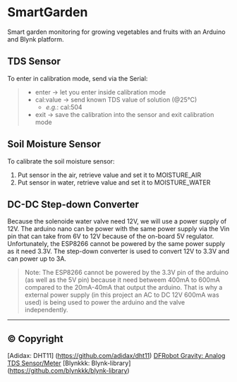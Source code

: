 # SmartGarden

Smart garden monitoring for growing vegetables and fruits with an Arduino and Blynk platform.

## TDS Sensor

To enter in calibration mode, send via the Serial:

> - enter -> let you enter inside calibration mode
> - cal:value -> send known TDS value of solution (@25°C)
>   - _e.g._: cal:504
> - exit -> save the calibration into the sensor and exit calibration mode

## Soil Moisture Sensor

To calibrate the soil moisture sensor:

1. Put sensor in the air, retrieve value and set it to MOISTURE_AIR
2. Put sensor in water, retrieve value and set it to MOISTURE_WATER

## DC-DC Step-down Converter

Because the solenoide water valve need 12V, we will use a power supply of 12V.
The arduino nano can be power with the same power supply via the Vin pin that can take
from 6V to 12V because of the on-board 5V regulator. Unfortunately, the ESP8266 cannot be powered by the same
power supply as it need 3.3V. The step-down converter is used to convert 12V to 3.3V and can power up to 3A.

> Note: The ESP8266 cannot be powered by the 3.3V pin of the arduino (as well as the 5V pin) because
> it need betweem 400mA to 600mA compared to the 20mA-40mA that output the arduino.
> That is why a external power supply (in this project an AC to DC 12V 600mA was used) is being used to power
> the arduino and the valve independently.

---

## © Copyright

[Adidax: DHT11] (https://github.com/adidax/dht11)
[DFRobot Gravity: Analog TDS Sensor/Meter](https://github.com/DFRobot/GravityTDS)
[Blynkkk: Blynk-library] (https://github.com/blynkkk/blynk-library)
